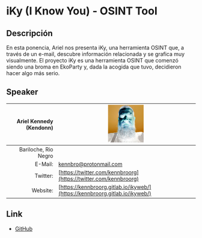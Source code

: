# iKy (I Know You) - OSINT Tool

## Descripción  
  En esta ponencia, Ariel nos presenta iKy, una herramienta OSINT que, a través de un e-mail, descubre información relacionada y se grafica muy visualmente. El proyecto iKy es una herramienta OSINT que comenzó siendo una broma en EkoParty y, dada la acogida que tuvo, decidieron hacer algo más serio.  

## Speaker
| Ariel Kennedy (Kendonn)				|<img src="kenn.png" style="width: 100px;"/>					|
|---------:						|---										|
|Bariloche, Rio Negro					|										|
|E-Mail:						|[kennbro@protonmail.com](mailto:kennbro@protonmail.com)			|
|Twitter:						|[https://twitter.com/kennbroorg](https://twitter.com/kennbroorg)		|
|Website:						|[https://kennbroorg.gitlab.io/ikyweb/](https://kennbroorg.gitlab.io/ikyweb/)	|

## Link  
  * [GitHub](https://github.com/ParanaConf/2019.presentations/blob/master/iKy%20(I%20Know%20you)%20-%20OSINT%20Tool/iKy.pdf)

